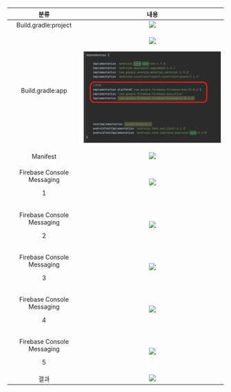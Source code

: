 ﻿|**분류**|**내용**|
| :-: | :-: |
|Build.gradle:project|![](./1.png)|
|Build.gradle:app|<p>![](./2.png)</p><p>![](./readmeImages/3.png)</p>|
|Manifest|![](./4.png)|
|<p>Firebase Console Messaging</p><p>1</p>|![](./5.png)|
|<p>Firebase Console Messaging</p><p>2</p>|![](./6.png)|
|<p>Firebase Console Messaging</p><p>3</p>|![](./7.png)|
|<p>Firebase Console Messaging</p><p>4</p>|![](./8.png)|
|<p>Firebase Console Messaging</p><p>5</p>|![](./9.png)|
|결과|![](./10.jpeg)|

